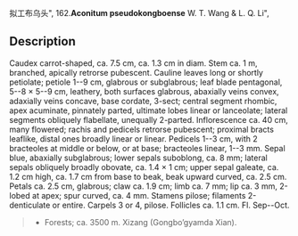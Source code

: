 拟工布乌头",
162.**Aconitum pseudokongboense** W. T. Wang & L. Q. Li",

## Description
Caudex carrot-shaped, ca. 7.5 cm, ca. 1.3 cm in diam. Stem ca. 1 m, branched, apically retrorse pubescent. Cauline leaves long or shortly petiolate; petiole 1--9 cm, glabrous or subglabrous; leaf blade pentagonal, 5--8 × 5--9 cm, leathery, both surfaces glabrous, abaxially veins convex, adaxially veins concave, base cordate, 3-sect; central segment rhombic, apex acuminate, pinnately parted, ultimate lobes linear or lanceolate; lateral segments obliquely flabellate, unequally 2-parted. Inflorescence ca. 40 cm, many flowered; rachis and pedicels retrorse pubescent; proximal bracts leaflike, distal ones broadly linear or linear. Pedicels 1--3 cm, with 2 bracteoles at middle or below, or at base; bracteoles linear, 1--3 mm. Sepal blue, abaxially subglabrous; lower sepals suboblong, ca. 8 mm; lateral sepals obliquely broadly obovate, ca. 1.4 × 1 cm; upper sepal galeate, ca. 1.2 cm high, ca. 1.7 cm from base to beak, beak upward curved, ca. 2.5 cm. Petals ca. 2.5 cm, glabrous; claw ca. 1.9 cm; limb ca. 7 mm; lip ca. 3 mm, 2-lobed at apex; spur curved, ca. 4 mm. Stamens pilose; filaments 2-denticulate or entire. Carpels 3 or 4, pilose. Follicles ca. 1.1 cm. Fl. Sep--Oct.

> * Forests; ca. 3500 m. Xizang (Gongbo’gyamda Xian).
